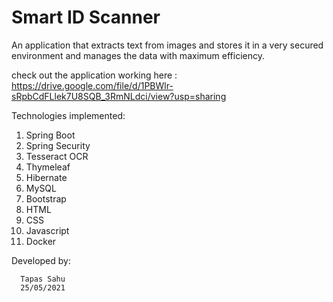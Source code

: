 <h1>Smart ID Scanner</h1>

An application that extracts text from images and stores it in a very secured environment and manages the data with maximum efficiency.

check out the application working here :
https://drive.google.com/file/d/1PBWlr-sRpbCdFLlek7U8SQB_3RmNLdci/view?usp=sharing

Technologies implemented:
  1. Spring Boot
  2. Spring Security
  3. Tesseract OCR
  4. Thymeleaf
  5. Hibernate
  6. MySQL
  7. Bootstrap
  8. HTML
  9. CSS
  10. Javascript
  11. Docker
  
  
   Developed by:
    
      Tapas Sahu
      25/05/2021
